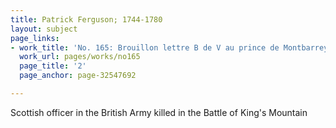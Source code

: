 ```yaml
---
title: Patrick Ferguson; 1744-1780
layout: subject
page_links:
- work_title: 'No. 165: Brouillon lettre B de V au prince de Montbarrey - 1780/10/22'
  work_url: pages/works/no165
  page_title: '2'
  page_anchor: page-32547692

---
```

<p>Scottish officer in the British Army killed in the Battle of King's Mountain</p>